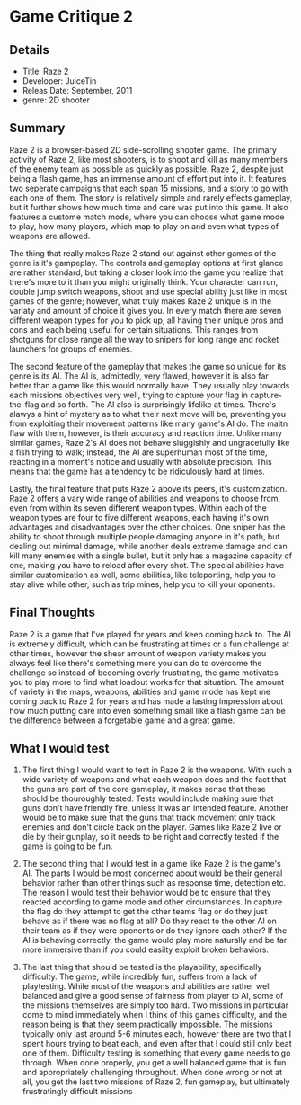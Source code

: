 # Game Critique 2
## Details
* Title: Raze 2
* Developer: JuiceTin
* Releas Date: September, 2011
* genre: 2D shooter

## Summary 
  Raze 2 is a browser-based 2D side-scrolling  shooter game. The primary activity of Raze 2, like most shooters, is to shoot and kill as
many members of the enemy team as possible as quickly as possible. Raze 2, despite just being a flash game, has an immense amount of 
effort put into it. It features two seperate campaigns that each span 15 missions, and a story to go with each one of them. The story
is relatively simple and rarely effects gameplay, but it further shows how much time and care was put into this game. It also features 
a custome match mode, where you can choose what game mode to play, how many players, which map to play on and even what types of weapons
are allowed. 

  The thing that really makes Raze 2 stand out against other games of the genre is it's gampeplay. The controls and gameplay options at first glance are rather standard, but taking a closer look into the game you realize that there's more to it than you might originally think. Your character can run, double jump switch weapons, shoot and use special ability just like in most games of the genre; however, what truly makes Raze 2 unique is in the variaty and amount of choice it gives you. In every match there are seven different weapon types for you to pick up, all having their unique pros and cons and each being useful for certain situations. This ranges from shotguns for close range all the way to snipers for long range and rocket launchers for groups of enemies. 
  
  The second feature of the gameplay that makes the game so unique for its genre is its AI. The AI is, admittedly, very flawed, however it is also far better than a game like this would normally have. They usually play towards each missions objectives very well, trying to capture your flag in capture-the-flag and so forth. The AI also is surprisingly lifelike at times. There's alawys a hint of mystery as to  what their next move will be, preventing you from exploiting their movement patterns like many game's AI do. The maitn flaw with them, however, is their accuracy and reaction time. Unlike many similar games, Raze 2's AI does not behave sluggishly and ungracefully like a fish trying to walk; instead, the AI are superhuman most of the time, reacting in a moment's notice and usually with absolute precision. This means that the game has a tendency to be ridiculously hard at times.
  
  Lastly, the final feature that puts Raze 2 above its peers, it's customization. Raze 2 offers a vary wide range of abilities and weapons to choose from, even from within its seven different weapon types. Within each of the weapon types are four to five different weapons, each having it's own advantages and disadvantages over the other choices. One sniper has the ability to shoot through multiple people damaging anyone in it's path, but dealing out minimal damage, while another deals extreme damage and can kill many enemies with a single bullet, but it only has a magazine capacity of one, making you have to reload after every shot. The special abilities have similar customization as well, some abilities, like teleporting, help you to stay alive while other, such as trip mines, help you to kill your oponents. 
  
  
  ## Final Thoughts
  
  Raze 2 is a game that I've played for years and keep coming back to. The AI is extremely difficult, which can be frustrating at times or a fun challenge at other times, however the shear amount of weapon variety makes you always feel like there's something more you can do to overcome the challenge so instead of becoming overly frustrating, the game motivates you to play more to find what loadout works for that situation. The amount of variety in the maps, weapons, abilities and game mode has kept me coming back to Raze 2 for years and has made a lasting impression about how much putting care into even something small like a flash game can be the difference between a forgetable game and a great game. 
  
  ## What I would test
  
1. The first thing I would want to test in Raze 2 is the weapons. With such a wide variety of weapons and what each weapon does and the fact that the guns are part of the core gameplay, it makes sense that these should be thouroughly tested. Tests would include making sure that guns don't have friendly fire, unless it was an intended feature. Another would be to make sure that the guns that track movement only track enemies and don't circle back on the player. Games like Raze 2 live or die by their gunplay, so it needs to be right and correctly tested if the game is going to be fun.
 
2. The second thing that I would test in a game like Raze 2 is the game's AI. The parts I would be most concerned about would be their general behavior rather than other things such as response time, detection etc. The reason I would test their behavior would be to ensure that they reacted according to game mode and other circumstances. In capture the flag do they attempt to get the other teams flag or do they just behave as if there was no flag at all? Do they react to the other AI on their team as if they were oponents or do they ignore each other? If the AI is behaving correctly, the game would play more naturally and be far more immersive than if you could easilty exploit broken behaviors.

3. The last thing that should be tested is the playability, specifically difficulty. The game, while incredibly fun, suffers from a lack of playtesting. While most of the weapons and abilities are rather well balanced and give a good sense of fairness from player to AI, some of the missions themselves are simply too hard. Two missions in particular come to mind immediately when I think of this games difficulty, and the reason being is that they seem practically impossible. The missions typically only last around 5-6 minutes each, however there are two that I spent hours trying to beat each, and even after that I could still only beat one of them. Difficulty testing is something that every game needs to go through. When done properly, you get a well balanced game that is fun and appropriately challenging throughout. When done wrong or not at all, you get the last two missions of Raze 2, fun gameplay, but ultimately frustratingly difficult missions
